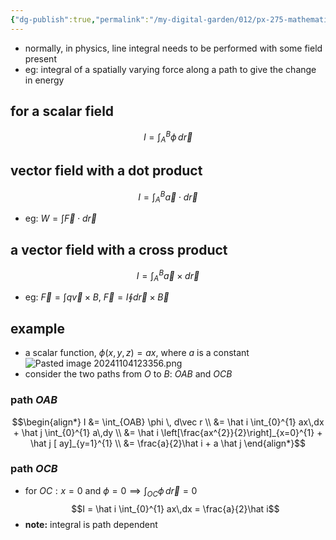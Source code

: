 ```yaml
---
{"dg-publish":true,"permalink":"/my-digital-garden/012/px-275-mathematical-methods/d-vector-integration/d1-2/px-275-d2a-line-integrals-with-fields/","created":"2024-11-25T10:50:32.000+00:00","updated":"2024-11-26T10:05:37.325+00:00"}
---
```


- normally, in physics, line integral needs to be performed with some field present
- eg: integral of a spatially varying force along a path to give the change in energy
## for a scalar field
$$I = \int_{A}^{B} \phi\,d\vec r$$

## vector field with a dot product
$$I = \int_{A}^{B} \vec a\cdot d\vec r$$
- eg: $W = \int \vec F \cdot d\vec r$
## a vector field with a cross product
$$I = \int_{A}^{B} \vec a\times d\vec r$$
- eg: $\vec F = \int q \vec v \times B$, $\vec F = I \oint d\vec r \times \vec B$

## example
- a scalar function, $\phi(x,y,z) = ax$, where $a$ is a constant
![Pasted image 20241104123356.png](/img/user/pics/Pasted%20image%2020241104123356.png)
- consider the two paths from $O$ to $B:$ $OAB$ and $OCB$
### path $OAB$
$$\begin{align*}
	I &= \int_{OAB} \phi \, d\vec r \\
	&= \hat i \int_{0}^{1} ax\,dx + \hat j \int_{0}^{1} a\,dy \\
	&= \hat i \left[\frac{ax^{2}}{2}\right]_{x=0}^{1} + \hat j [ ay]_{y=1}^{1} \\
	&= \frac{a}{2}\hat i + a \hat j
\end{align*}$$
### path $OCB$
- for $OC: x=0$ and $\phi = 0 \implies \int_{OC} \phi\,d\vec r = 0$
$$I = \hat i \int_{0}^{1} ax\,dx = \frac{a}{2}\hat i$$
- **note:** integral is path dependent
